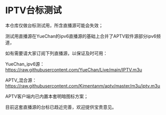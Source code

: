 # IPTV台标测试
本仓库仅做台标测试用，所含直播源可能会失效；  

测试用直播源在YueChan的ipv6直播源的基础上合并了APTV软件源部分ipv6频道，

如有需要请大家订阅下列直播源，以保证及时可用：

YueChan_ipv6源：https://raw.githubusercontent.com/YueChan/Live/main/IPTV.m3u

APTV_混合源：https://raw.githubusercontent.com/Kimentanm/aptv/master/m3u/iptv.m3u

APTV客户端内已内置本套明暗图标方案；  

目前这套直播源的台标已趋近完善，欢迎提供宝贵意见。
